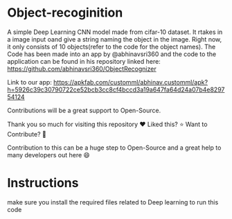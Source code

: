 # Object-recoginition

A simple Deep Learning CNN model made from cifar-10 dataset. It rtakes in a image input oand give a string naming the object in the image. Right now, it only consists of 10 objects(refer to the code for the object names).
The Code has been made into an app by @abhinavsri360 and the code to the application can be found in his repository linked here: https://github.com/abhinavsri360/ObjectRecognizer

Link to our app: https://apkfab.com/customml/abhinav.customml/apk?h=5926c39c30790722ce52bcb3cc8cf4bccd3a19a647fa64d24a07b4e829754124

Contributions will be a great support to Open-Source.

Thank you so much for visiting this repository ❤️ Liked this? ⭐ Want to Contribute? 🍴

Contribution to this can be a huge step to Open-Source and a great help to many developers out here 😄

# Instructions 
make sure you install the required files related to Deep learning to run this code
